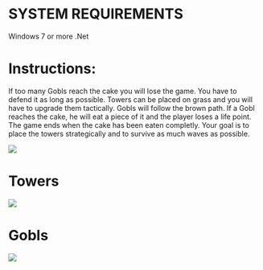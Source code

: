 # SYSTEM REQUIREMENTS
Windows 7 or more
.Net 

# Instructions:
If too many Gobls reach the cake you will lose the game.
You have to defend it as long as possible.
Towers can be placed on grass  and you will have to upgrade them tactically.
Gobls will follow the brown path.
If a Gobl reaches the cake, he will eat a piece of it and the player loses a life point.
The game ends when the cake has been eaten completly.
Your goal is to place the towers strategically and to survive as much waves as possible.

![](https://github.com/FM3D/cakeprotector/blob/master/Wiki/000.PNG?raw=true)

# Towers

![](https://github.com/FM3D/cakeprotector/blob/master/Wiki/001.PNG?raw=true)

# Gobls

![](https://github.com/FM3D/cakeprotector/blob/master/Wiki/002.PNG?raw=true)
